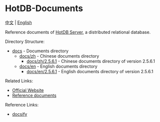 # HotDB-Documents

[中文](README.md) | [English](README_en.md)

Reference documents of [HotDB Server](https://www.hotdb.com/server), a distributed relational database.

Directory Structure:

* [docs](docs) - Documents directory
  * [docs/zh](docs/zh) - Chinese documents directory
    * [docs/zh/2.5.6.1](docs/zh/2.5.6.1) - Chinese documents directory of version 2.5.6.1
  * [docs/en](docs/en) - English documents directory
    * [docs/en/2.5.6.1](docs/en/2.5.6.1) - English documents directory of version 2.5.6.1

Related Links:

* [Official Website](https://www.hotdb.com)
* [Reference documents](https://hotdb-community.github.io/hotdb-documents/#/en/)

Reference Links:

* [docsify](https://docsify.js.org/#/)